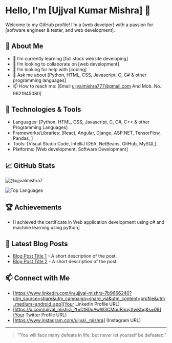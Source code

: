 # Hello, I'm [Ujjval Kumar Mishra] 👋

Welcome to my GitHub profile! I’m a [web develper] with a passion for [software engineer & tester, and web development].

## 🚀 About Me

- 🌱 I’m currently learning [full stock website developing]
- 👯 I’m looking to collaborate on [web development]
- 🤔 I’m looking for help with [coding]
- 💬 Ask me about [Python, HTML, CSS, Javascript, C, C# & other programming languages]
- 📫 How to reach me: [Email ujjvalmishra777@gmail.com And Mob. No.: 9621945080]

## 🔧 Technologies & Tools

- Languages: [Python, HTML, CSS, Javascript, C, C#, C++ & other Programming Languages]
- Frameworks/Libraries: [React, Angular, Django, ASP.NET, TensorFlow, Pandas, ]
- Tools: [Visual Studio Code, IntelliJ IDEA, NetBeans, GitHub, MySQL]
- Platforms: [Web development, Software Development]

## 📈 GitHub Stats

![@ujjvalmishra7](https://github-readme-stats.vercel.app/api?username=your-username&show_icons=true&hide_title=true&hide=prs&count_private=true&theme=radical)

![Top Languages](https://github-readme-stats.vercel.app/api/top-langs/?username=your-username&theme=radical)

## 🏆 Achievements

- [I achieved the certificate in Web application development using c# and machine learning using python]

## 📄 Latest Blog Posts

- [Blog Post Title 1](URL) - A short description of the post.
- [Blog Post Title 2](URL) - A short description of the post.

## 📫 Connect with Me

- [https://www.linkedin.com/in/ujjval-mishra-7b9666240?utm_source=share&utm_campaign=share_via&utm_content=profile&utm_medium=android_app](Your LinkedIn Profile URL)
- [https://x.com/ujjval_mishra_?t=Dt80uAwW3CMbuBnuyXwKbg&s=09](Your Twitter Profile URL)
- [https://www.instagram.com/ujjval._mishra] (Instagram URL)

---

> "You will face many defeats in life, but never let yourself be defeated."
